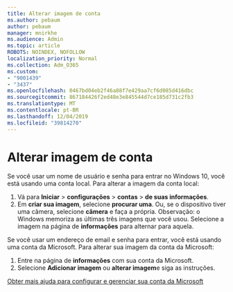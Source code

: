 ```yaml
---
title: Alterar imagem de conta
ms.author: pebaum
author: pebaum
manager: mnirkhe
ms.audience: Admin
ms.topic: article
ROBOTS: NOINDEX, NOFOLLOW
localization_priority: Normal
ms.collection: Adm_O365
ms.custom:
- "9001439"
- "3437"
ms.openlocfilehash: 0467bd04eb2f46a88f7e429aa7cf6d085d416dbc
ms.sourcegitcommit: 867184426f2ed48e3e845544d7ce185d731c2fb3
ms.translationtype: MT
ms.contentlocale: pt-BR
ms.lasthandoff: 12/04/2019
ms.locfileid: "39814270"
---
```

# <a name="change-account-picture"></a>Alterar imagem de conta

Se você usar um nome de usuário e senha para entrar no Windows 10, você está usando uma conta local. Para alterar a imagem da conta local:

1. Vá para **Iniciar** > **configurações** > **contas** > **de suas informações**.
2. Em **criar sua imagem**, selecione **procurar uma**. Ou, se o dispositivo tiver uma câmera, selecione **câmera** e faça a própria. 
    Observação: o Windows memoriza as últimas três imagens que você usou. Selecione a imagem na página de **informações** para alternar para aquela.

Se você usar um endereço de email e senha para entrar, você está usando uma conta da Microsoft. Para alterar sua imagem da conta da Microsoft:

1. Entre na página de **informações** com sua conta da Microsoft.
2. Selecione **Adicionar imagem** ou **alterar imagem**e siga as instruções.

[Obter mais ajuda para configurar e gerenciar sua conta da Microsoft](https://support.microsoft.com/products/microsoft-account?category=manage-account)